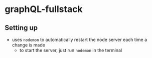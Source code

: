 # graphQL-fullstack

## Setting up

- uses `nodemon` to automatically restart the node server each time a change is made
  - to start the server, just run `nodemon` in the terminal
